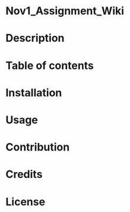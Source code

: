 # Nov1_Assignment_Wiki

# Description

# Table of contents
# Installation
# Usage
# Contribution
# Credits
# License

